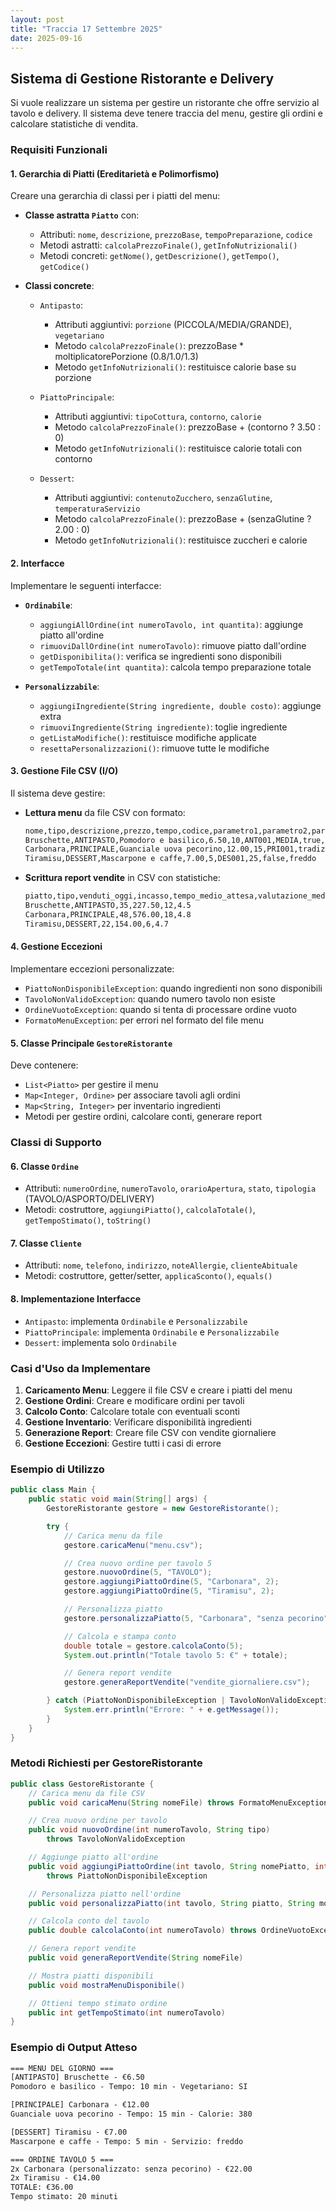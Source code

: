 ```yaml
---
layout: post
title: "Traccia 17 Settembre 2025"
date: 2025-09-16
---
```


## Sistema di Gestione Ristorante e Delivery

Si vuole realizzare un sistema per gestire un ristorante che offre servizio al tavolo e delivery. Il sistema deve tenere traccia del menu, gestire gli ordini e calcolare statistiche di vendita.

### Requisiti Funzionali

#### 1. Gerarchia di Piatti (Ereditarietà e Polimorfismo)

Creare una gerarchia di classi per i piatti del menu:

- **Classe astratta `Piatto`** con:
  - Attributi: `nome`, `descrizione`, `prezzoBase`, `tempoPreparazione`, `codice`
  - Metodi astratti: `calcolaPrezzoFinale()`, `getInfoNutrizionali()`
  - Metodi concreti: `getNome()`, `getDescrizione()`, `getTempo()`, `getCodice()`

- **Classi concrete**:
  - `Antipasto`:
    - Attributi aggiuntivi: `porzione` (PICCOLA/MEDIA/GRANDE), `vegetariano`
    - Metodo `calcolaPrezzoFinale()`: prezzoBase * moltiplicatorePorzione (0.8/1.0/1.3)
    - Metodo `getInfoNutrizionali()`: restituisce calorie base su porzione

  - `PiattoPrincipale`:
    - Attributi aggiuntivi: `tipoCottura`, `contorno`, `calorie`
    - Metodo `calcolaPrezzoFinale()`: prezzoBase + (contorno ? 3.50 : 0)
    - Metodo `getInfoNutrizionali()`: restituisce calorie totali con contorno

  - `Dessert`:
    - Attributi aggiuntivi: `contenutoZucchero`, `senzaGlutine`, `temperaturaServizio`
    - Metodo `calcolaPrezzoFinale()`: prezzoBase + (senzaGlutine ? 2.00 : 0)
    - Metodo `getInfoNutrizionali()`: restituisce zuccheri e calorie

#### 2. Interfacce

Implementare le seguenti interfacce:

- **`Ordinabile`**:
  - `aggiungiAllOrdine(int numeroTavolo, int quantita)`: aggiunge piatto all'ordine
  - `rimuoviDallOrdine(int numeroTavolo)`: rimuove piatto dall'ordine
  - `getDisponibilita()`: verifica se ingredienti sono disponibili
  - `getTempoTotale(int quantita)`: calcola tempo preparazione totale

- **`Personalizzabile`**:
  - `aggiungiIngrediente(String ingrediente, double costo)`: aggiunge extra
  - `rimuoviIngrediente(String ingrediente)`: toglie ingrediente
  - `getListaModifiche()`: restituisce modifiche applicate
  - `resettaPersonalizzazioni()`: rimuove tutte le modifiche

#### 3. Gestione File CSV (I/O)

Il sistema deve gestire:

- **Lettura menu** da file CSV con formato:

  ```txt
  nome,tipo,descrizione,prezzo,tempo,codice,parametro1,parametro2,parametro3
  Bruschette,ANTIPASTO,Pomodoro e basilico,6.50,10,ANT001,MEDIA,true,
  Carbonara,PRINCIPALE,Guanciale uova pecorino,12.00,15,PRI001,tradizionale,false,380
  Tiramisu,DESSERT,Mascarpone e caffe,7.00,5,DES001,25,false,freddo
  ```

- **Scrittura report vendite** in CSV con statistiche:

  ```txt
  piatto,tipo,venduti_oggi,incasso,tempo_medio_attesa,valutazione_media
  Bruschette,ANTIPASTO,35,227.50,12,4.5
  Carbonara,PRINCIPALE,48,576.00,18,4.8
  Tiramisu,DESSERT,22,154.00,6,4.7
  ```

#### 4. Gestione Eccezioni

Implementare eccezioni personalizzate:

- `PiattoNonDisponibileException`: quando ingredienti non sono disponibili
- `TavoloNonValidoException`: quando numero tavolo non esiste
- `OrdineVuotoException`: quando si tenta di processare ordine vuoto
- `FormatoMenuException`: per errori nel formato del file menu

#### 5. Classe Principale `GestoreRistorante`

Deve contenere:

- `List<Piatto>` per gestire il menu
- `Map<Integer, Ordine>` per associare tavoli agli ordini
- `Map<String, Integer>` per inventario ingredienti
- Metodi per gestire ordini, calcolare conti, generare report

### Classi di Supporto

#### 6. Classe `Ordine`

- Attributi: `numeroOrdine`, `numeroTavolo`, `orarioApertura`, `stato`, `tipologia` (TAVOLO/ASPORTO/DELIVERY)
- Metodi: costruttore, `aggiungiPiatto()`, `calcolaTotale()`, `getTempoStimato()`, `toString()`

#### 7. Classe `Cliente`

- Attributi: `nome`, `telefono`, `indirizzo`, `noteAllergie`, `clienteAbituale`
- Metodi: costruttore, getter/setter, `applicaSconto()`, `equals()`

#### 8. Implementazione Interfacce

- `Antipasto`: implementa `Ordinabile` e `Personalizzabile`
- `PiattoPrincipale`: implementa `Ordinabile` e `Personalizzabile`
- `Dessert`: implementa solo `Ordinabile`

### Casi d'Uso da Implementare

1. **Caricamento Menu**: Leggere il file CSV e creare i piatti del menu
2. **Gestione Ordini**: Creare e modificare ordini per tavoli
3. **Calcolo Conto**: Calcolare totale con eventuali sconti
4. **Gestione Inventario**: Verificare disponibilità ingredienti
5. **Generazione Report**: Creare file CSV con vendite giornaliere
6. **Gestione Eccezioni**: Gestire tutti i casi di errore

### Esempio di Utilizzo

```java
public class Main {
    public static void main(String[] args) {
        GestoreRistorante gestore = new GestoreRistorante();

        try {
            // Carica menu da file
            gestore.caricaMenu("menu.csv");

            // Crea nuovo ordine per tavolo 5
            gestore.nuovoOrdine(5, "TAVOLO");
            gestore.aggiungiPiattoOrdine(5, "Carbonara", 2);
            gestore.aggiungiPiattoOrdine(5, "Tiramisu", 2);

            // Personalizza piatto
            gestore.personalizzaPiatto(5, "Carbonara", "senza pecorino", -1.00);

            // Calcola e stampa conto
            double totale = gestore.calcolaConto(5);
            System.out.println("Totale tavolo 5: €" + totale);

            // Genera report vendite
            gestore.generaReportVendite("vendite_giornaliere.csv");

        } catch (PiattoNonDisponibileException | TavoloNonValidoException e) {
            System.err.println("Errore: " + e.getMessage());
        }
    }
}
```

### Metodi Richiesti per GestoreRistorante

```java
public class GestoreRistorante {
    // Carica menu da file CSV
    public void caricaMenu(String nomeFile) throws FormatoMenuException

    // Crea nuovo ordine per tavolo
    public void nuovoOrdine(int numeroTavolo, String tipo)
        throws TavoloNonValidoException

    // Aggiunge piatto all'ordine
    public void aggiungiPiattoOrdine(int tavolo, String nomePiatto, int quantita)
        throws PiattoNonDisponibileException

    // Personalizza piatto nell'ordine
    public void personalizzaPiatto(int tavolo, String piatto, String modifica, double costoExtra)

    // Calcola conto del tavolo
    public double calcolaConto(int numeroTavolo) throws OrdineVuotoException

    // Genera report vendite
    public void generaReportVendite(String nomeFile)

    // Mostra piatti disponibili
    public void mostraMenuDisponibile()

    // Ottieni tempo stimato ordine
    public int getTempoStimato(int numeroTavolo)
}
```

### Esempio di Output Atteso

```txt
=== MENU DEL GIORNO ===
[ANTIPASTO] Bruschette - €6.50
Pomodoro e basilico - Tempo: 10 min - Vegetariano: SI

[PRINCIPALE] Carbonara - €12.00
Guanciale uova pecorino - Tempo: 15 min - Calorie: 380

[DESSERT] Tiramisu - €7.00
Mascarpone e caffe - Tempo: 5 min - Servizio: freddo

=== ORDINE TAVOLO 5 ===
2x Carbonara (personalizzato: senza pecorino) - €22.00
2x Tiramisu - €14.00
TOTALE: €36.00
Tempo stimato: 20 minuti
```
